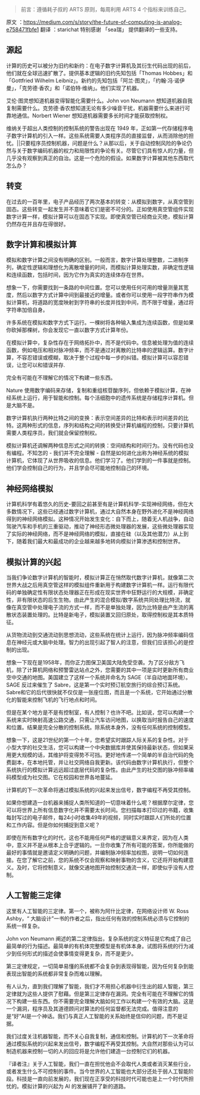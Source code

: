 > 前言：遵循耗子叔的 ARTS 原则，每周利用 ARTS 4 个指标来训练自己。

> 
原文 ：https://medium.com/s/story/the-future-of-computing-is-analog-e758471fbfe1
翻译 ：starichat
特别感谢 「sea瑞」 提供翻译的一些支持。

## 源起
计算的历史可以被分为旧约和新约：在电子数字计算机及其衍生代码出现的前后，他们就在全球迅速扩散了。提供基本逻辑的旧约先知包括「Thomas Hobbes」和「Gottfried Wilhelm Leibniz」。新约的先知包括「阿兰·图灵」，「约翰·冯·诺伊曼」，「克劳德·香农」和「诺伯特·维纳」。他们实现了机器。

艾伦·图灵想知道机器变得智能化需要什么。John von Neumann 想知道机器自我复制需要什么。克劳德·香农想知道无论有多少噪音干扰，机器需要什么来进行可靠地通信。Norbert Wiener 想知道机器需要多长时间才能获取控制权。

维纳关于超出人类控制的控制系统的警告出现在 1949 年，正如第一代存储程序电子数字计算机的引入一样。这些系统需要人类程序员的直接监督，从而消除他的担忧。||只要程序员控制机器，问题是什么？从那以后，关于自动控制风险的争论仍然与关于数字编码机器的权力和局限性的争论有关。尽管它们具有惊人的力量，但几乎没有观察到真正的自治。这是一个危险的假设。如果数字计算被其他东西取代怎么办？

## 转变
在过去的一百年里，电子产品经历了两次基本的转变：从模拟到数字，从真空管到固态。这些转变一起发生并不意味着它们是密不可分的。正如使用真空管组件实现数字计算一样，模拟计算可以在固态下实现。即使真空管已经商业灭绝，模拟计算仍然存在并且存在得很好。

## 数字计算和模拟计算
模拟和数字计算之间没有明确的区别。一般而言，数字计算处理整数，二进制序列，确定性逻辑和理想化为离散增量的时间，而模拟计算处理实数，非确定性逻辑和连续函数，包括时间，因为它作为真实的连续体存在世界。

想象一下，你需要找到一条路的中间位置。您可以使用任何可用的增量测量其宽度，然后以数字方式计算中间到最接近的增量。或者你可以使用一段字符串作为模拟计算机，将道路的宽度映射到字符串的长度并找到中间，而不限于增量，通过将字符串加倍自身。

许多系统在模拟和数字方式下运行。一棵树将各种输入集成为连续函数，但是如果你砍掉那棵树，你会发现它一直以数字方式计算年份。

在模拟计算中，复杂性存在于网络拓扑中，而不是代码中。信息被处理为值的连续函数，例如电压和相对脉冲频率，而不是通过对离散的比特串的逻辑运算。数字计算，不容忍错误或模糊，取决于整个过程中每一步的纠错。模拟计算可以容忍错误，让您可以和错误并存.

完全有可能在不理解它的情况下构建一些东西。

Nature 使用数字编码来存储，复制和重组核苷酸序列，但依赖于模拟计算，在神经系统上运行，用于智能和控制。每个活细胞中的遗传系统是存储程序计算机。但是大脑不是。

数字计算机执行两种比特之间的变换：表示空间差异的比特和表示时间差异的比特。这两种形式的信息，序列和结构之间的转换受计算机编程的控制，只要计算机需要人类程序员，我们就会保留控制权。

模拟计算机还调解两种信息形式之间的转换：空间结构和时间行为。没有代码也没有编程。不知怎的 - 我们并不完全理解 - 自然是如何进化出称为神经系统的模拟计算机，它体现了从世界吸收的信息。他们学习了。他们学到的一件事就是控制。他们学会控制自己的行为，并且学会尽可能地控制自己的环境。

## 神经网络模拟
计算机科学有着悠久的历史-要回之前甚至有是计算机科学-实现神经网络，但在大多数情况下，这些已经通过数字计算机，通过大自然本身在野外进化不是神经网络得到的神经网络模拟。这种情况开始发生变化：自下而上，随着无人机战争，自动驾驶汽车和手机的三重驱动，推动了神经形态微处理器的发展，这些微处理器实现了实际的神经网络，而不是神经网络的模拟，直接在硅（以及其他潜力）从上到下，随着我们最大和最成功的企业越来越多地转向模拟计算渗透和控制世界。

## 模拟计算的兴起
当我们争论数字计算机的智能时，模拟计算正在悄然取代数字计算机，就像第二次世界大战之后用真空管这样的模拟组件重新用于构建数字计算机一样。运行有限代码的单独确定性有限状态处理器正在形成在现实世界中狂野运行的大规模，非确定性，非有限状态的后生生物。由此产生的混合模拟/数字系统共同处理比特流，就像在真空管中处理电子流的方式一样，而不是单独处理，因为比特是由产生流的离散状态装置处理的。比特是新电子，模拟装置又回归原处，取得控制权是其本质特征。

从货物流动到交通流动到思想流动，这些系统在统计上运行，因为脉冲频率编码信息在神经元或大脑中处理。智力的出现引起了智人的注意，但我们应该担心的是控制的出现。

想象一下现在是1958年，而你正力图保卫美国大陆免受空袭。为了区分敌方飞机，除了计算机网络和预警雷达站点之外，您需要的其中一项是实时更新所有商业空中交通的地图。美国建立了这样一个系统并命名为 SAGE（半自动地面环境）。SAGE 反过来催生了 Sabre，这是第一个实时预订航空旅行的综合预订系统。Sabre和它的后代很快就不仅仅是一张座位图，而且是一个系统，它开始通过分散化的智能来控制飞机的飞行地点和时间。

但是在某个地方是不是有控制室，有人控制？也许不吧。比如说，您可以构建一个系统来实时映射高速公路交通，只需让汽车访问地图，以换取当时报告自己的速度和位置。结果是完全分散的控制系统。除系统本身外，没有任何系统的控制模型。

想象一下，这是21世纪的第一个十年，您希望实时跟踪人际关系的复杂性。对于小型大学的社交生活，您可以构建一个中央数据库并使其保持最新状态，但如果采用更大规模的话，其维护将变得势不可挡。更好地传递一个简单的半自治代码的免费副本，在本地托管，并让社交网络自我更新。该代码由数字计算机执行，但整个系统执行的模拟计算远远超过底层代码的复杂性。由此产生的社交图的脉冲频率编码模型成为社交图。它在校园和世界各地蔓延。

计算机的下一次革命将通过模拟系统的兴起来发出信号，数字编程不再受其控制。

如果你想建造一台机器来捕捉人类所知道的一切意味着什么呢？根据摩尔定律，您可以将世界上所有信息数字化并不需要太长时间。您扫描每本打印过的书籍，收集每封写过的电子邮件，每24小时收集49年的视频，同时实时跟踪人们所处的位置和工作内容。但是你如何捕捉到意义呢？

即使在所有数字化的时代，这也不能用任何严格的逻辑意义来界定，因为在人类中，意义并不是从根本上合乎逻辑的。一旦你收集了所有可能的答案，你所能做的最好的事情就是邀请定义明确的问题，并编制脉冲频率加权图，说明一切如何连接。在您了解它之前，您的系统不仅会观察和映射事物的含义，它还将开始构建意义。及时，它将控制意义，就像交通地图开始控制交通流一样，即使似乎没有人控制。

## 人工智能三定律
这里有人工智能的三定律。第一个，被称为阿什比定律，在网络设计师 W. Ross Ashby，“ 大脑设计”一书的作者之后，指出任何有效的控制系统必须与它控制的系统一样复杂。

John von Neumann 阐述的第二定律指出，复杂系统的定义特征是它构成了自己最简单的行为描述。最简单的有机体完整模型是有机体本身。试图将系统的行为减少到任何形式的描述会使事情变得更复杂，而不是更少。

第三定律规定，一切简单易懂的系统都不会复杂到表现得智能，因为任何复杂到能表现出智能的系统都非常复杂而难以理解。

有人认为，直到我们理解了智能，我们才不用担心机器中衍生出的超人智能，第三定律就为这些人提供了慰藉。但是第三定律存在漏洞。完全有可能在不理解它的情况下构建一些东西。你不需要完全理解大脑如何工作以构建一个有效的大脑。这是一个漏洞，程序员及其道德顾问对算法的任何监督都无法完成。值得注意的是“好”AI是一个神话。我们与真正人工智能的关系始终是信仰的问题，而不是证据。

我们过度关注机器智能，而不关心自我复制，通信和控制。计算机的下一次革命将通过模拟系统的兴起来发出信号，数字编程不再受其控制。大自然对那些认为可以制造机器来控制一切的人的回应将是允许他们建造一台控制它们的机器。

> 
『译者注』关于人工智能，我们一直在担忧他会不会取代人类或者消灭某些行业，或者发生什么不可控制的事件。当今世界的人工智能也大部分还处于弱人工智能阶段。科技是一直向前发展的，我们现在正享受的科技时代可能也是上一个时代所担忧的。模拟计算的兴起为 AI 的发展铺开了新的道路。